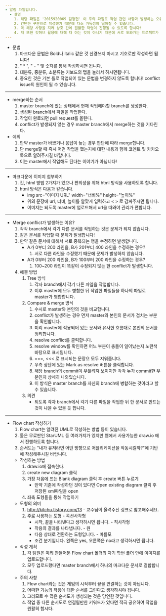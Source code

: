 ```yaml
---
- 알림 파일입니다.
  - 설명
    1. 해당 파일은 '2015920069 김정현' 이 주의 파일로 작업 관련 사항과 발생하는 오류에 대해 열거한 파일입니다.
    2. 간단한 구문으로 작성했기 때문에 다소 가독성이 떨어질 수 있습니다.
    3. 꼭 해당 사항을 지켜 상호 간에 원활한 작업이 진행될 수 있도록 합시다!
    4. 저 또한 깃허브 활용에 대해 다 아는 것이 아니기 때문에 서로 도와가는 프로젝트가 될 수 있도록 합시다.
--- 
```

  - 문법
    1. 마크다운 문법은 Bold나 italic 같은 것 신경쓰지 마시고 기호로만 작성하면 됩니다!
    2. " * ", " - " 및 숫자를 통해 작성하시면 됩니다.
    3. 대분류, 중분류, 소분류는 키보드의 탭을 눌러서 하시면됩니다.
    4. 중요한 것은 기본 틀로 작업되어 있는 문법을 변경하지 않도록 합니다! conflict issue의 원인이 될 수 있습니다.
---
  - merge하는 순서
    1. master branch에 있는 상태에서 현재 작업해야할 branch를 생성한다.
    2. 생성된 branch에서 파일을 작업한다.
    3. 작업이 완료되면 pull request를 올린다.
    4. conflict가 발생되지 않는 경우 master branch에서 merge하는 것을 기다린다.
  - 예외
    1. 만약 master가 바쁘거나 응답이 늦는 경우 판단에 따라 merge합니다.
    2. 단 merge할 때 즉시 어떤 작업을 했는지에 대한 내용과 함께 코멘트 및 카카오톡으로 알려주시길 바랍니다.
    3. 이는 master에서 작업해도 된다는 이야기가 아닙니다!
---
  - 마크다운에 이미지 첨부하기
    1. 깃, html 방법 2가지가 있으나 편의성을 위해 html 방식을 사용하도록 합니다.
    2. html 방식은 다음과 같습니다.
        - img src="이미지 URL" width="너비%" height="높이%"
        - 위의 문장에 url, 너비, 높이를 알맞게 입력하고 < > 로 감싸주시면 됩니다.
        - 이미지는 되도록 master에 업로드해서 url을 따와야 관리가 편합니다.
---
  - Merge conflict가 발생하는 이유?
    1. 각각 branch에서 각기 다른 문서를 작업하는 것은 문제가 되지 않습니다.
    2. 같은 문서를 작업할 때 문제가 발생합니다!
    3. 만약 같은 문서에 대해서 서로 중복되는 행을 수정하면 발생합니다.
        - A가 0부터 200 라인을, B가 201부터 400 라인을 수정하는 경우?
            1. 서로 다른 라인을 수정했기 때문에 문제가 발생하지 않습니다.
        - A가 0부터 200 라인을, B가 100부터 200 라인을 수정하는 경우?
            1. 100~200 라인이 똑같이 수정되지 않는 한 conflict가 발생합니다.
    4. 해결 방법
        1. Tree 방식
            1. 각자 branch에서 각기 다른 파일을 작업합니다.
            2. 이후 master에 모두 병합한 뒤 작업한 파일들을 하나의 파일로 master가 병합합니다.
        2. Compare & merge 방식
            1. 수시로 master와 본인의 것을 비교합니다.
            2. conflict가 발생하는 경우 먼저 master와 본인의 문서가 겹치는 부분을 확인합니다.
            3. 미리 master에 적용되어 있는 문서와 유사한 흐름대로 본인의 문서를 정리합니다.
            4. resolve conflict를 클릭합니다.
            5. resolve window를 확인하면 어느 부분이 충돌이 일어났는지 노란색 바탕으로 표시됩니다.
            6. ===, <<< 로 표시되는 문장으 모두 지워줍니다.
            7. 우측 상단에 있는 Mark as resolve 버튼을 클릭합니다.
            8. 해당 branch의 commit이 부풀려져 보이지만 각각 누가 commit한 부분인지 상세히 나와있습니다.
            9. 이 방식은 master branch를 자신의 branch에 병합하는 것이라고 할 수 있습니다.
        3. 의견
            - 되도록 각자 branch에서 각기 다른 파일을 작업한 뒤 한 문서로 만드는 것이 나을 수 있을 듯 합니다.
---
  - Flow chart 작성하기
    1. Flow chart는 알려진 UML로 작성하는 방법 등이 있습니다.
    2. 툴은 무료판인 StarUML 등 여러가지가 있지만 웹에서 사용가능한 draw.io 에서 진행하도록 합니다.
    3. 순서도는 "내가 유저라면 어떤 방향으로 어플리케이션을 작동시킬까?"에 기반에 작성해주시길 바랍니다.
    - 작성하는 방법
        1. draw.io에 접속한다.
        2. create new diagram 클릭
        3. 가장 처음에 뜨는 Blank diagram 클릭 후 create 버튼 누르기
            - 만약 기존에 작성하던 것이 있다면 Open existing diagram 클릭 후 저장된 xml파일을 open
        4. 좌측 도형들을 통해 작업하기
    - 도형의 의미
        1. http://kitchu.tistory.com/13
          - 교수님이 올려주신 링크로 참고해주세요.
        2. 주로 사용하는 도형
          - 곡선사각형
            - 시작, 끝을 나타낸다고 생각하시면 됩니다.
          - 직사각형
            - 작용의 결과를 나타냅니다.
          - 원
            - 다음 상태로 전환하는 도형입니다.
          - 마름모
            - 조건 분기입니다. 왼쪽은 yes, 오른쪽은 no라고 생각하시면 됩니다.
     - 작성 계획
        1. 각 팀원은 미리 만들어둔 Flow chart 폴더의 자기 학번 폴더 안에 이미지를 업로드합니다.
        2. 모두 업로드했다면 master branch에서 하나의 마크다운 문서로 결합합니다.
     - 주의 사항
        1. Flow chart라는 것은 게임의 시작부터 끝을 연결하는 것이 아닙니다.
        2. 어떠한 기능의 작용에 대한 순서를 그린다고 생각하셔야 됩니다.
        3. 그러므로 수 많은 순서도가 생성되는 것은 당연한 것입니다.
        4. 작업 중 다른 순서도로 연결될만한 키워드가 있다면 적극 공유하여 작업을 원활히 합시다.

